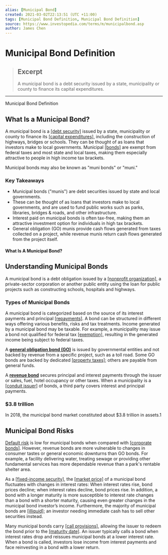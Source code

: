 ```yaml
---
alias: [Municipal Bond]
created: 2021-03-02T22:13:51 (UTC +11:00)
tags: [Municipal Bond Definition, Municipal Bond Definition]
source: https://www.investopedia.com/terms/m/municipalbond.asp
author: James Chen
---
```


# Municipal Bond Definition

> ## Excerpt
> A municipal bond is a debt security issued by a state, municipality or county to finance its capital expenditures.

---

Municipal Bond Definition
## What Is a Municipal Bond?

A municipal bond is a [[debt security]](https://www.investopedia.com/terms/d/debtsecurity.asp) issued by a state, municipality or county to finance its [[capital expenditures]](https://www.investopedia.com/terms/c/capitalexpenditure.asp), including the construction of highways, bridges or schools. They can be thought of as loans that investors make to local governments. Municipal [[bonds]](https://www.investopedia.com/terms/h/housing-authority-bonds.asp) are exempt from federal taxes and most state and local taxes, making them especially attractive to people in high income tax brackets.

Municipal bonds may also be known as "muni bonds" or "muni."

### Key Takeaways

-   Municipal bonds ("munis") are debt securities issued by state and local governments.
-   These can be thought of as loans that investors make to local governments, and are used to fund public works such as parks, libraries, bridges & roads, and other infrastructure.
-   Interest paid on municipal bonds is often tax-free, making them an attractive investment option for individuals in high tax brackets.
-   General obligation (GO) munis provide cash flows generated from taxes collected on a project, while revenue munis return cash flows generated from the project itself.

#### What Is A Municipal Bond?

## Understanding Municipal Bonds

A municipal bond is a debt obligation issued by a [[nonprofit organization]](https://www.investopedia.com/terms/n/non-profitorganization.asp), a private-sector corporation or another public entity using the loan for public projects such as constructing schools, hospitals and highways.

### Types of Municipal Bonds

A municipal bond is categorized based on the source of its interest payments and principal [[repayments]](https://www.investopedia.com/terms/r/repayment.asp). A bond can be structured in different ways offering various benefits, risks and tax treatments. Income generated by a municipal bond may be taxable. For example, a municipality may issue a bond not qualified for federal tax [[exemption]](https://www.investopedia.com/terms/e/exemption.asp), resulting in the generated income being subject to federal taxes.

A [**general obligation bond (GO)**](https://www.investopedia.com/terms/g/generalobligationbond.asp) is issued by governmental entities and not backed by revenue from a specific project, such as a toll road. Some GO bonds are backed by dedicated [[property taxes]](https://www.investopedia.com/terms/p/propertytax.asp); others are payable from general funds.

A [**revenue bond**](https://www.investopedia.com/terms/r/revenuebond.asp) secures principal and interest payments through the issuer or sales, fuel, hotel occupancy or other taxes. When a municipality is a [[conduit issuer]](https://www.investopedia.com/terms/c/conduit-issuer.asp) of bonds, a third party covers interest and principal payments.

### $3.8 trillion

In 2018, the municipal bond market constituted about $3.8 trillion in assets.1

## Municipal Bond Risks

[Default risk](https://www.investopedia.com/terms/d/defaultrisk.asp) is low for municipal bonds when compared with [[corporate bonds]](https://www.investopedia.com/terms/c/corporatebond.asp). However, revenue bonds are more vulnerable to changes in consumer tastes or general economic downturns than GO bonds. For example, a facility delivering water, treating sewage or providing other fundamental services has more dependable revenue than a park's rentable shelter area.

As a [[fixed-income security]](https://www.investopedia.com/terms/f/fixed-incomesecurity.asp), the [[market price]](https://www.investopedia.com/terms/m/market-price.asp) of a municipal bond fluctuates with changes in interest rates: When interest rates rise, bond prices decline; when interest rates decline, bond prices rise. In addition, a bond with a longer maturity is more susceptible to interest rate changes than a bond with a shorter maturity, causing even greater changes in the municipal bond investor’s income. Furthermore, the majority of municipal bonds are [[illiquid]](https://www.investopedia.com/terms/i/illiquid.asp); an investor needing immediate cash has to sell other securities instead.

Many municipal bonds carry [[call provisions]](https://www.investopedia.com/terms/c/callprovision.asp), allowing the issuer to redeem the bond prior to the [[maturity date]](https://www.investopedia.com/terms/m/maturitydate.asp). An issuer typically calls a bond when interest rates drop and reissues municipal bonds at a lower interest rate. When a bond is called, investors lose income from interest payments and face reinvesting in a bond with a lower return.
